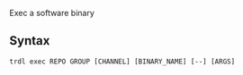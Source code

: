 Exec a software binary

## Syntax

```shell
trdl exec REPO GROUP [CHANNEL] [BINARY_NAME] [--] [ARGS]
```

